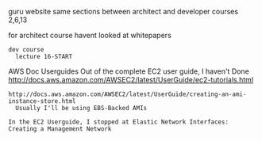 guru website
  same sections between architect and developer courses
    2,6,13

  for architect course
    havent looked at whitepapers

    dev course
      lecture 16-START




AWS Doc Userguides
  Out of the complete EC2 user guide, I haven't Done
    http://docs.aws.amazon.com/AWSEC2/latest/UserGuide/ec2-tutorials.html
    
    http://docs.aws.amazon.com/AWSEC2/latest/UserGuide/creating-an-ami-instance-store.html
      Usually I'll be using EBS-Backed AMIs

    In the EC2 Userguide, I stopped at Elastic Network Interfaces: Creating a Management Network